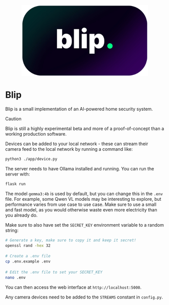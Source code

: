 <p align="center">
  <img src="./app/static/images/blip-logo.webp" alt="blip logo" width="400">
</p>

# Blip

Blip is a small implementation of an AI-powered home security system.

> [!CAUTION]
> Blip is still a highly experimental beta and more of a proof-of-concept than a working production software.

Devices can be added to your local network - these can stream their camera feed to the local network by running a command like:

```bash
python3 ./app/device.py
```

The server needs to have Ollama installed and running. You can run the server with:

```bash
flask run
```

The model `gemma3:4b` is used by default, but you can change this in the `.env` file. For example, some Qwen VL models may be interesting to explore, but performance varies from use case to use case. Make sure to use a small and fast model, as you would otherwise waste even more electricity than you already do.

Make sure to also have set the `SECRET_KEY` environment variable to a random string:

```bash
# Generate a key, make sure to copy it and keep it secret!
openssl rand -hex 32

# Create a .env file
cp .env.example .env

# Edit the .env file to set your SECRET_KEY
nano .env
```

You can then access the web interface at `http://localhost:5000`.

Any camera devices need to be added to the `STREAMS` constant in `config.py`.
